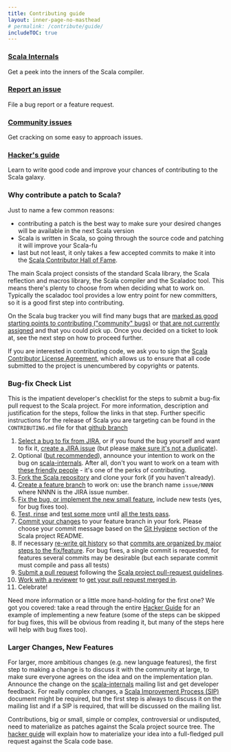```yaml
---
title: Contributing guide
layout: inner-page-no-masthead
# permalink: /contribute/guide/
includeTOC: true
---
```


<div class="container">
  <div class="row">
    <div class="span4 doc-block">
      <h3><a href="http://groups.google.com/group/scala-internals">Scala Internals</a></h3>
      <p>Get a peek into the inners of the Scala compiler.</p>
    </div>
    <div class="span4 doc-block">
      <h3><a href="{{ site.baseurl }}/contribute/bug-reporting-guide.html">Report an issue</a></h3>
      <p>File a bug report or a feature request.</p>
    </div>
  </div>

  <div class="row">
    <div class="span4 doc-block">
      <h3><a href="{{ site.baseurl }}/contribute/#community-tickets">Community issues</a></h3>
      <p>Get cracking on some easy to approach issues.</p>
    </div>
    <div class="span4 doc-block">
      <h3><a href="{{ site.baseurl }}/contribute/hacker-guide/">Hacker's guide</a></h3>
      <p>Learn to write good code and improve your chances of contributing to the Scala galaxy.</p>
    </div>
  </div>
</div>



### Why contribute a patch to Scala?

Just to name a few common reasons:

* contributing a patch is the best way to make sure your desired changes will be available in the next Scala version
* Scala is written in Scala, so going through the source code and patching it will improve your Scala-fu
* last but not least, it only takes a few accepted commits to make it into the [Scala Contributor Hall of Fame](https://github.com/scala/scala/contributors).

The main Scala project consists of the standard Scala library, the Scala reflection and macros library,
the Scala compiler and the Scaladoc tool. This means there's plenty to choose from when deciding what to work on.
Typically the scaladoc tool provides a low entry point for new committers, so it is a good first step into contributing.

On the Scala bug tracker you will find many bugs that are [marked as good starting points to contributing ("community" bugs)](https://issues.scala-lang.org/secure/IssueNavigator.jspa?requestId=12111) or [that are not currently assigned](https://issues.scala-lang.org/secure/IssueNavigator.jspa?requestId=12112) and that you could pick up. Once you decided on a ticket to look at, see the next step on how to proceed further.

If you are interested in contributing code, we ask you to sign the
[Scala Contributor License Agreement](http://www.lightbend.com/contribute/cla/scala),
which allows us to ensure that all code submitted to the project is
unencumbered by copyrights or patents.

### Bug-fix Check List

This is the impatient developer's checklist for the steps to submit a bug-fix pull request to the Scala project. For more information, description and justification for the steps, follow the links in that step. Further specific instructions for the release of Scala you are targeting can be found in the `CONTRIBUTING.md` file for that [github branch](https://github.com/scala/scala)

1. [Select a bug to fix from JIRA](/contribute/#community-tickets), or if you found the bug yourself and want to fix it, [create a JIRA issue](/contribute/bug-reporting-guide.html) (but please
[make sure it's not a duplicate](/contribute/bug-reporting-guide.html#reporting-confirmed-bugs-is-a-sin)).
2. Optional ([but recommended](/contribute/scala-internals/#why-its-a-good-idea)), announce your intention to work on the bug on [scala-internals](/contribute/scala-internals/). After all, don't you want to work on a team with
[these friendly people](/contribute/hacker-guide/#connect) - it's one of the perks of contributing.
3. [Fork the Scala repository](/contribute/hacker-guide/#fork) and clone your fork (if you haven't already).
4. [Create a feature branch](/contribute/hacker-guide/#branch) to work on: use the branch name `issue/NNNN` where NNNN is the JIRA issue number.
5. [Fix the bug, or implement the new small feature](/contribute/hacker-guide/#implement), include new tests (yes, for bug fixes too).
6. [Test, rinse](/contribute/hacker-guide/#test) and [test some more](/contribute/partest-guide/) until [all the tests pass](/contribute/hacker-guide/#verify).
7. [Commit your changes](/contribute/hacker-guide#commit) to your feature branch in your fork. Please choose your commit message based on the [Git Hygiene](https://github.com/scala/scala#user-content-git-hygiene) section of the Scala project README.
8. If necessary [re-write git history](http://git-scm.com/book/en/Git-Branching-Rebasing) so that [commits are organized by major steps to the fix/feature](
https://github.com/scala/scala#git-hygiene). For bug fixes, a single commit is requested, for features several commits may be desirable (but each separate commit must compile and pass all tests)
9. [Submit a pull request](./hacker-guide.html#submit) following the [Scala project pull-request guidelines](http://docs.scala-lang.org/scala/pull-request-policy.html).
10. [Work with a reviewer](https://github.com/scala/scala#reviewing) to [get your pull request merged in](/contribute/hacker-guide/#review).
11. Celebrate!

Need more information or a little more hand-holding for the first one? We got you covered: take a read through the entire [Hacker Guide](./hacker-guide.html) for an example of implementing a new feature (some of the steps can be skipped for bug fixes, this will be obvious from reading it, but many of the steps here will help with bug fixes too).

### Larger Changes, New Features

For larger, more ambitious changes (e.g. new language features), the first step to making a change is to discuss it with the community at large, to make sure everyone agrees on the idea
and on the implementation plan. Announce the change
on the [scala-internals](http://groups.google.com/group/scala-internals) mailing list and get developer feedback. For really complex changes, a [Scala Improvement Process (SIP)](http://docs.scala-lang.org/sips/) document might be required, but the first step is always to discuss it on the mailing list and if a SIP is required, that will be discussed on the mailing list.

Contributions, big or small, simple or complex, controversial or undisputed, need to materialize as patches against
the Scala project source tree. The [hacker guide](/contribute/hacker-guide/) will explain how to materialize your idea into a full-fledged pull request against the Scala code base.
